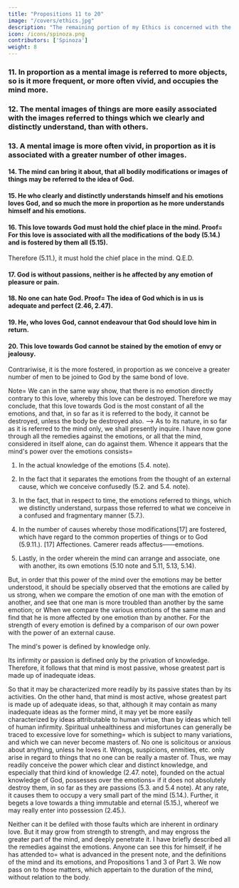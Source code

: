 ```yaml
---
title: "Propositions 11 to 20"
image: "/covers/ethics.jpg"
description: "The remaining portion of my Ethics is concerned with the way leading to freedom"
icon: /icons/spinoza.png
contributors: ['Spinoza']
weight: 8
---
```



### 11. In proportion as a mental image is referred to more objects, so is it more frequent, or more often vivid, and occupies the mind more. 



### 12. The mental images of things are more easily associated with the images referred to things which we clearly and distinctly understand, than with others. 


### 13. A mental image is more often vivid, in proportion as it is associated with a greater number of other images. 



#### 14. The mind can bring it about, that all bodily modifications or images of things may be referred to the idea of God. 



#### 15. He who clearly and distinctly understands himself and his emotions loves God, and so much the more in proportion as he more understands himself and his emotions. 




#### 16. This love towards God must hold the chief place in the mind. Proof=  For this love is associated with all the modifications of the body (5.14.) and is fostered by them all (5.15).
Therefore (5.11.), it must hold the chief place in the mind. Q.E.D.



#### 17. God is without passions, neither is he affected by any emotion of pleasure or pain. 



#### 18. No one can hate God. Proof=  The idea of God which is in us is adequate and perfect (2.46, 2.47).




#### 19. He, who loves God, cannot endeavour that God should love him in return. 




#### 20. This love towards God cannot be stained by the emotion of envy or jealousy.

Contrariwise, it is the more fostered, in proportion as we conceive a greater number of men to be joined to God by the same bond of love.

Note=  We can in the same way show, that there is no emotion directly contrary to this love, whereby this love can be destroyed.
Therefore we may conclude, that this love towards God is the most constant of all the emotions, and that, in so far as it is referred to the body, it cannot be destroyed, unless the body be destroyed also. -->
As to its nature, in so far as it is referred to the mind only, we shall presently inquire.
I have now gone through all the remedies against the emotions, or all that the mind, considered in itself alone, can do against them.
Whence it appears that the mind's power over the emotions consists= 

1. In the actual knowledge of the emotions (5.4. note).

2. In the fact that it separates the emotions from the thought of an external cause, which we conceive confusedly (5.2. and 5.4. note).

3. In the fact, that in respect to time, the emotions referred to things, which we distinctly understand, surpass those referred to what we conceive in a confused and fragmentary manner (5.7.).

4. In the number of causes whereby those modifications[17] are fostered, which have regard to the common properties of things or to God (5.9.11.).
[17] Affectiones. Camerer reads affectus——emotions.

5. Lastly, in the order wherein the mind can arrange and associate, one with another, its own emotions (5.10 note and 5.11, 5.13, 5.14).

But, in order that this power of the mind over the emotions may be better understood, it should be specially observed that the emotions are called by us strong, when we compare the emotion of one man with the emotion of another, and see that one man is more troubled than another by the same emotion; or
When we compare the various emotions of the same man and find that he is more affected by one emotion than by another.
For the strength of every emotion is defined by a comparison of our own power with the power of an external cause.

The mind's power is defined by knowledge only.

Its infirmity or passion is defined only by the privation of knowledge.
Therefore, it follows that that mind is most passive, whose greatest part is made up of inadequate ideas.

So that it may be characterized more readily by its passive states than by its activities.
On the other hand, that mind is most active, whose greatest part is made up of adequate ideas, so that, although it may contain as many inadequate ideas as the former mind, it may yet be more easily characterized by ideas attributable to human virtue, than by ideas which tell of human infirmity.
Spiritual unhealthiness and misfortunes can generally be traced to excessive love for something= 
which is subject to many variations, and
which we can never become masters of.
No one is solicitous or anxious about anything, unless he loves it.
Wrongs, suspicions, enmities, etc. only arise in regard to things that no one can be really a master of.
Thus, we may readily conceive the power which clear and distinct knowledge, and especially that third kind of knowledge (2.47. note), founded on the actual knowledge of God, possesses over the emotions= 
if it does not absolutely destroy them, in so far as they are passions (5.3. and 5.4 note).
At any rate, it causes them to occupy a very small part of the mind (5.14.).
Further, it begets a love towards a thing immutable and eternal (5.15.), whereof we may really enter into possession (2.45.).

Neither can it be defiled with those faults which are inherent in ordinary love.
But it may grow from strength to strength, and may engross the greater part of the mind, and deeply penetrate it.
I have briefly described all the remedies against the emotions.
Anyone can see this for himself, if he has attended to= 
what is advanced in the present note, and
the definitions of the mind and its emotions, and
Propositions 1 and 3 of Part 3.
We now pass on to those matters, which appertain to the duration of the mind, without relation to the body.


